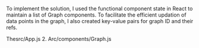 To implement the solution, I used the functional component state in React to maintain a list of Graph components. To facilitate the efficient updation of data points in the graph, I also created key-value pairs for graph ID and their refs. 


Thesrc/App.js
2. Arc/components/Graph.js
